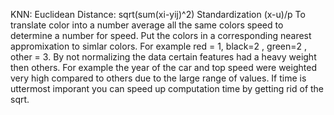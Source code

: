 KNN:
Euclidean Distance: sqrt(sum(xi-yij)^2)
Standardization (x-u)/p
To translate color into a number average all the same colors speed to determine a number for speed. Put the colors in a corresponding nearest appromixation to simlar colors. For example red = 1, black=2 , green=2 , other = 3.
By not normalizing the data certain features had a heavy weight then others. For example the year of the car and top speed were weighted very high compared to others due to the large range of values. 
If time is uttermost imporant you can speed up computation time by getting rid of the sqrt. 
